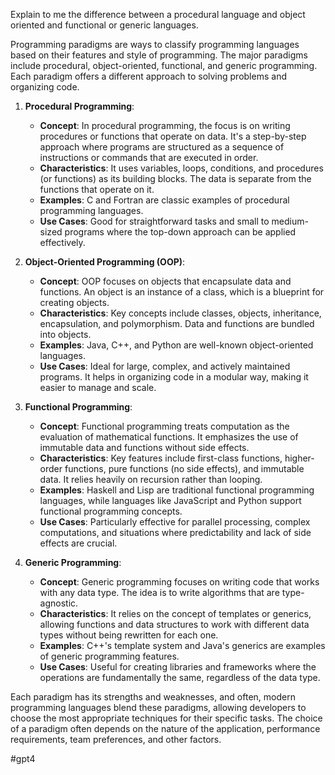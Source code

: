 

  
Explain to me the difference between a procedural language and object oriented and functional or generic languages.

Programming paradigms are ways to classify programming languages based on their features and style of programming. The major paradigms include procedural, object-oriented, functional, and generic programming. Each paradigm offers a different approach to solving problems and organizing code.

1. **Procedural Programming**:
   - **Concept**: In procedural programming, the focus is on writing procedures or functions that operate on data. It's a step-by-step approach where programs are structured as a sequence of instructions or commands that are executed in order.
   - **Characteristics**: It uses variables, loops, conditions, and procedures (or functions) as its building blocks. The data is separate from the functions that operate on it.
   - **Examples**: C and Fortran are classic examples of procedural programming languages.
   - **Use Cases**: Good for straightforward tasks and small to medium-sized programs where the top-down approach can be applied effectively.

2. **Object-Oriented Programming (OOP)**:
   - **Concept**: OOP focuses on objects that encapsulate data and functions. An object is an instance of a class, which is a blueprint for creating objects.
   - **Characteristics**: Key concepts include classes, objects, inheritance, encapsulation, and polymorphism. Data and functions are bundled into objects.
   - **Examples**: Java, C++, and Python are well-known object-oriented languages.
   - **Use Cases**: Ideal for large, complex, and actively maintained programs. It helps in organizing code in a modular way, making it easier to manage and scale.

3. **Functional Programming**:
   - **Concept**: Functional programming treats computation as the evaluation of mathematical functions. It emphasizes the use of immutable data and functions without side effects.
   - **Characteristics**: Key features include first-class functions, higher-order functions, pure functions (no side effects), and immutable data. It relies heavily on recursion rather than looping.
   - **Examples**: Haskell and Lisp are traditional functional programming languages, while languages like JavaScript and Python support functional programming concepts.
   - **Use Cases**: Particularly effective for parallel processing, complex computations, and situations where predictability and lack of side effects are crucial.

4. **Generic Programming**:
   - **Concept**: Generic programming focuses on writing code that works with any data type. The idea is to write algorithms that are type-agnostic.
   - **Characteristics**: It relies on the concept of templates or generics, allowing functions and data structures to work with different data types without being rewritten for each one.
   - **Examples**: C++'s template system and Java's generics are examples of generic programming features.
   - **Use Cases**: Useful for creating libraries and frameworks where the operations are fundamentally the same, regardless of the data type.

Each paradigm has its strengths and weaknesses, and often, modern programming languages blend these paradigms, allowing developers to choose the most appropriate techniques for their specific tasks. The choice of a paradigm often depends on the nature of the application, performance requirements, team preferences, and other factors.

#gpt4 